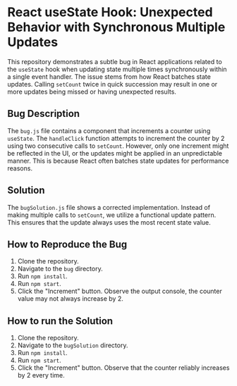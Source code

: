 # React useState Hook: Unexpected Behavior with Synchronous Multiple Updates

This repository demonstrates a subtle bug in React applications related to the `useState` hook when updating state multiple times synchronously within a single event handler.  The issue stems from how React batches state updates.  Calling `setCount` twice in quick succession may result in one or more updates being missed or having unexpected results.

## Bug Description

The `bug.js` file contains a component that increments a counter using `useState`. The `handleClick` function attempts to increment the counter by 2 using two consecutive calls to `setCount`. However, only one increment might be reflected in the UI, or the updates might be applied in an unpredictable manner. This is because React often batches state updates for performance reasons.

## Solution

The `bugSolution.js` file shows a corrected implementation. Instead of making multiple calls to `setCount`, we utilize a functional update pattern. This ensures that the update always uses the most recent state value.

## How to Reproduce the Bug

1. Clone the repository.
2. Navigate to the `bug` directory.
3. Run `npm install`.
4. Run `npm start`. 
5. Click the "Increment" button. Observe the output console, the counter value may not always increase by 2.

## How to run the Solution

1. Clone the repository.
2. Navigate to the `bugSolution` directory.
3. Run `npm install`.
4. Run `npm start`. 
5. Click the "Increment" button. Observe that the counter reliably increases by 2 every time.